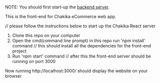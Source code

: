 NOTE: You should first start-up the [backend server](https://github.com/aryanmajeed/capstone-backend).

This is the front-end for Chakika eCommerce web app.

// please follow the instructions below to start up the Chakika React server

1. Clone this repo on your computer
2. Open the cmd(command line prompt) in this repo run 'npm install' command 
    // this should install all the dependencies for the front-end project
3. Run 'npm start' command 
    // after this the front-end server should be running on port 3000
    
Now running http://localhost:3000/ should display the website on your browser


